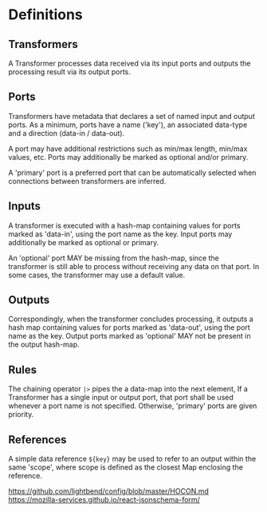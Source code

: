 # Definitions

## Transformers

A Transformer processes data received via its input ports and outputs the processing result via its output ports.

## Ports

Transformers have metadata that declares a set of named input and output ports. As a minimum, ports have a name ('key'), an associated data-type and a direction (data-in / data-out).

A port may have additional restrictions such as min/max length, min/max values, etc. Ports may additionally be marked as optional and/or primary.

A 'primary' port is a preferred port that can be automatically selected when connections between transformers are inferred.

## Inputs

A transformer is executed with a hash-map containing values for ports marked as 'data-in', using the port name as the key. Input ports may additionally be marked as optional or primary.

An 'optional' port MAY be missing from the hash-map, since the transformer is still able to process without receiving any data on that port. In some cases, the transformer may use a default value.

## Outputs

Correspondingly, when the transformer concludes processing, it outputs a hash map containing values for ports marked as 'data-out', using the port name as the key. Output ports marked as 'optional' MAY not be present in the output hash-map.

## Rules

The chaining operator `|>` pipes the a data-map into the next element,
If a Transformer has a single input or output port, that port shall be used whenever a port name is not specified. Otherwise, 'primary' ports are given priority.

## References

A simple data reference `${key}` may be used to refer to an output within the same 'scope', where scope is defined as the closest Map enclosing the reference.

https://github.com/lightbend/config/blob/master/HOCON.md
https://mozilla-services.github.io/react-jsonschema-form/
